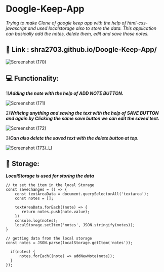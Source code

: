 # Doogle-Keep-App
*Trying to make Clone of google keep app with the help of html-css-javascript and used localstorage also to store the data. 
This application can basically add the notes, delete them, edit and save those notes.*

## 🔗 Link : shra2703.github.io/Doogle-Keep-App/

![Screenshot (170)](https://user-images.githubusercontent.com/113618935/229310114-f915679f-2fa1-4b4a-8ede-e51db88ccfb6.png)

## 💻 Functionality:

  1)***Adding the note with the help of ADD NOTE BUTTON.***
  
  ![Screenshot (171)](https://user-images.githubusercontent.com/113618935/229310352-37623e24-8ca7-4cf4-9a79-f243b2236923.png)

  2)***Writeing anything and saving the text with the help of SAVE BUTTON and again by Clicking the same save button we can edit the saved text.***
  
  ![Screenshot (172)](https://user-images.githubusercontent.com/113618935/229310434-0c60b5b3-9184-4a8f-bc80-a07b46eb1226.png)
  
  3)***Can also delete the saved text with the delete button at top.***
  
  ![Screenshot (173)_LI](https://user-images.githubusercontent.com/113618935/229310605-90e053d8-0ecb-43ef-b5ee-a32f907556c4.jpg)
 
## 💾 Storage: 
***LocalStorage is used for storing the data***
```
// to set the item in the local Storage
const saveChanges = () => {
    const textAreaData = document.querySelectorAll('textarea');
    const notes = [];

    textAreaData.forEach((note) => {
       return notes.push(note.value);
    })
    console.log(notes);
    localStorage.setItem('notes', JSON.stringify(notes));
}
```

```
// getting data from the local storage
const notes = JSON.parse(localStorage.getItem('notes'));

  if(notes) {
      notes.forEach((note) => addNewNote(note));
  }
});
```


